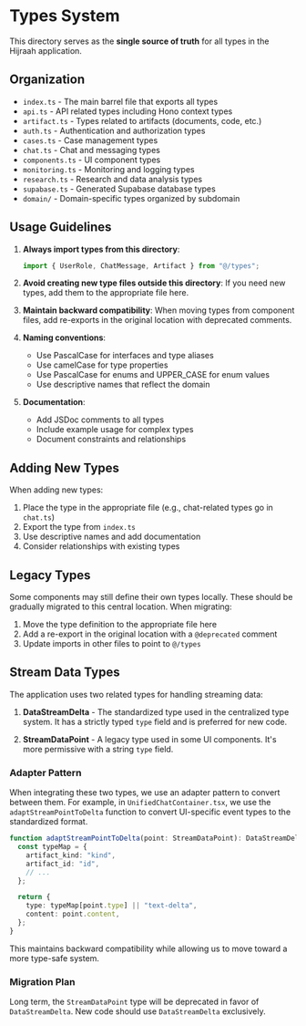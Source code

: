 # Types System

This directory serves as the **single source of truth** for all types in the Hijraah application.

## Organization

- `index.ts` - The main barrel file that exports all types
- `api.ts` - API related types including Hono context types
- `artifact.ts` - Types related to artifacts (documents, code, etc.)
- `auth.ts` - Authentication and authorization types
- `cases.ts` - Case management types
- `chat.ts` - Chat and messaging types
- `components.ts` - UI component types
- `monitoring.ts` - Monitoring and logging types
- `research.ts` - Research and data analysis types
- `supabase.ts` - Generated Supabase database types
- `domain/` - Domain-specific types organized by subdomain

## Usage Guidelines

1. **Always import types from this directory**:

   ```typescript
   import { UserRole, ChatMessage, Artifact } from "@/types";
   ```

2. **Avoid creating new type files outside this directory**:
   If you need new types, add them to the appropriate file here.

3. **Maintain backward compatibility**:
   When moving types from component files, add re-exports in the original location with deprecated comments.

4. **Naming conventions**:

   - Use PascalCase for interfaces and type aliases
   - Use camelCase for type properties
   - Use PascalCase for enums and UPPER_CASE for enum values
   - Use descriptive names that reflect the domain

5. **Documentation**:
   - Add JSDoc comments to all types
   - Include example usage for complex types
   - Document constraints and relationships

## Adding New Types

When adding new types:

1. Place the type in the appropriate file (e.g., chat-related types go in `chat.ts`)
2. Export the type from `index.ts`
3. Use descriptive names and add documentation
4. Consider relationships with existing types

## Legacy Types

Some components may still define their own types locally. These should be gradually migrated to this central location. When migrating:

1. Move the type definition to the appropriate file here
2. Add a re-export in the original location with a `@deprecated` comment
3. Update imports in other files to point to `@/types`

## Stream Data Types

The application uses two related types for handling streaming data:

1. **DataStreamDelta** - The standardized type used in the centralized type system. It has a strictly typed `type` field and is preferred for new code.

2. **StreamDataPoint** - A legacy type used in some UI components. It's more permissive with a string `type` field.

### Adapter Pattern

When integrating these two types, we use an adapter pattern to convert between them. For example, in `UnifiedChatContainer.tsx`, we use the `adaptStreamPointToDelta` function to convert UI-specific event types to the standardized format.

```typescript
function adaptStreamPointToDelta(point: StreamDataPoint): DataStreamDelta {
  const typeMap = {
    artifact_kind: "kind",
    artifact_id: "id",
    // ...
  };

  return {
    type: typeMap[point.type] || "text-delta",
    content: point.content,
  };
}
```

This maintains backward compatibility while allowing us to move toward a more type-safe system.

### Migration Plan

Long term, the `StreamDataPoint` type will be deprecated in favor of `DataStreamDelta`. New code should use `DataStreamDelta` exclusively.
